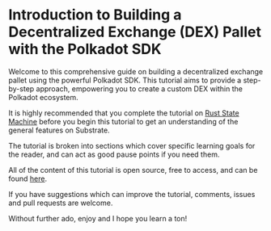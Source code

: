 # Introduction to Building a Decentralized Exchange (DEX) Pallet with the Polkadot SDK

Welcome to this comprehensive guide on building a decentralized exchange pallet using the powerful Polkadot SDK.
This tutorial aims to provide a step-by-step approach, empowering you to create a custom DEX within the Polkadot
ecosystem.

It is highly recommended that you complete the tutorial
on [Rust State Machine](https://github.com/shawntabrizi/rust-state-machine0)
before you begin this tutorial to get an understanding of the general features on Substrate.

The tutorial is broken into sections which cover specific learning goals for the reader, and can act as good pause
points if you need them.

All of the content of this tutorial is open source, free to access, and can be
found [here](https://github.com/shawntabrizi/polkadot-sdk-tutorial-dex).

If you have suggestions which can improve the tutorial, comments, issues and pull requests are welcome.

Without further ado, enjoy and I hope you learn a ton!